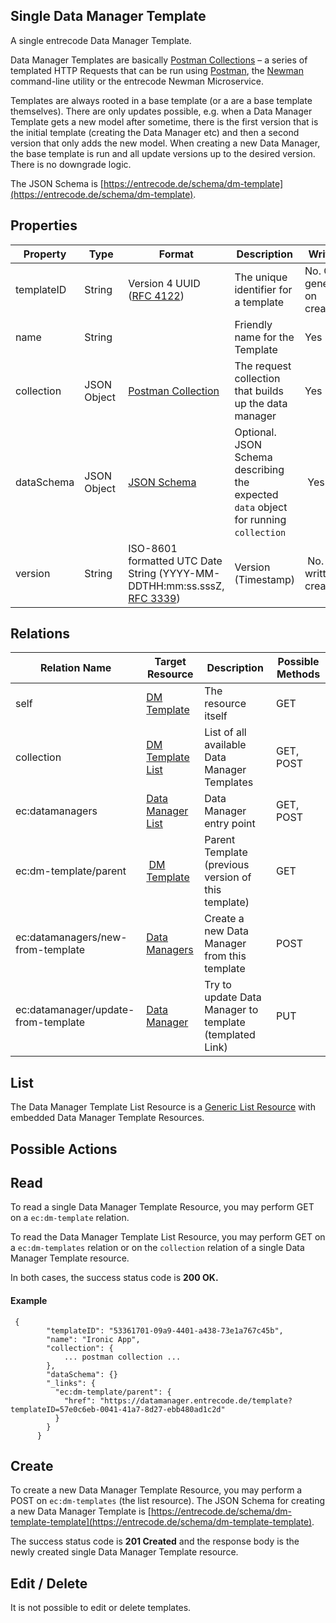 ## Single Data Manager Template
A single entrecode Data Manager Template.

Data Manager Templates are basically [Postman Collections](https://www.getpostman.com/docs/collections) – a series of templated HTTP Requests that can be run using [Postman](https://www.getpostman.com/), the [Newman](https://github.com/postmanlabs/newman) command-line utility or the entrecode Newman Microservice.

Templates are always rooted in a base template (or a are a base template themselves). There are only updates possible, e.g. when a Data Manager Template gets a new model after sometime, there is the first version that is the initial template (creating the Data Manager etc) and then a second version that only adds the new model. When creating a new Data Manager, the base template is run and all update versions up to the desired version. There is no downgrade logic.

The JSON Schema is [https://entrecode.de/schema/dm-template](https://entrecode.de/schema/dm-template).

## Properties

| Property | Type | Format | Description | Writable |
|----------|------|--------|-------------|----------|
|templateID| String | Version 4 UUID ([RFC 4122](http://tools.ietf.org/html/rfc4122))| The unique identifier for a template | No. Gets generated on creation. |
|name| String | | Friendly name for the Template | Yes |
|collection| JSON Object | [Postman Collection](https://schema.getpostman.com/json/collection/v1.0.0/) | The request collection that builds up the data manager | Yes |
|dataSchema| JSON Object | [JSON Schema](http://json-schema.org/draft-04/schema) | Optional. JSON Schema describing the expected `data` object for running `collection` | Yes |
|version | String | ISO-8601 formatted UTC Date String (YYYY-MM-DDTHH:mm:ss.sssZ, [RFC 3339](http://tools.ietf.org/html/rfc3339)) | Version (Timestamp) | No. Gets written on creation. |

## Relations

| Relation Name | Target Resource | Description |Possible Methods |
|---------------|-----------------|-------------|-----------------|
| self          | [DM Template](#)| The resource itself | GET |
| collection    | [DM Template List](#list)| List of all available Data Manager Templates | GET, POST |
| ec:datamanagers| [Data Manager List](./datamanager/#list) | Data Manager entry point | GET, POST |
| ec:dm-template/parent | [DM Template](#) | Parent Template (previous version of this template) | GET |
| ec:datamanagers/new-from-template | [Data Managers](resources/datamanager/#list) | Create a new Data Manager from this template | POST |
| ec:datamanager/update-from-template |[Data Manager](resources/datamanager/) | Try to update Data Manager to template (templated Link)| PUT |


## List

The Data Manager Template List Resource is a [Generic List Resource](/#generic-list-resources) with embedded Data Manager Template Resources.

## Possible Actions

## Read

To read a single Data Manager Template Resource, you may perform GET on a `ec:dm-template` relation.

To read the Data Manager Template List Resource, you may perform GET on a `ec:dm-templates` relation or on the `collection` relation of a single Data Manager Template resource.

In both cases, the success status code is **200 OK.**


#### Example
```
 {
        "templateID": "53361701-09a9-4401-a438-73e1a767c45b",
        "name": "Ironic App",
        "collection": {
            ... postman collection ...
        },
        "dataSchema": {}
        "_links": {
          "ec:dm-template/parent": {
            "href": "https://datamanager.entrecode.de/template?templateID=57e0c6eb-0041-41a7-8d27-ebb480ad1c2d"
          }
        }
      }
```


## Create

To create a new Data Manager Template Resource, you may perform a POST on `ec:dm-templates` (the list resource). The JSON Schema for creating a new Data Manager Template is [https://entrecode.de/schema/dm-template-template](https://entrecode.de/schema/dm-template-template). 

The success status code is **201 Created** and the response body is the newly created single Data Manager Template resource.


## Edit / Delete

It is not possible to edit or delete templates.

